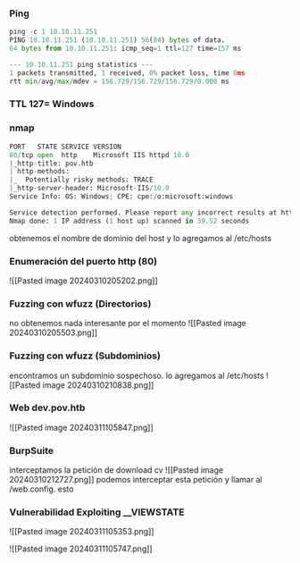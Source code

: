 ### Ping
```python
ping -c 1 10.10.11.251
PING 10.10.11.251 (10.10.11.251) 56(84) bytes of data.
64 bytes from 10.10.11.251: icmp_seq=1 ttl=127 time=157 ms

--- 10.10.11.251 ping statistics ---
1 packets transmitted, 1 received, 0% packet loss, time 0ms
rtt min/avg/max/mdev = 156.729/156.729/156.729/0.000 ms
```

### TTL 127= Windows
### nmap
```python
PORT   STATE SERVICE VERSION
80/tcp open  http    Microsoft IIS httpd 10.0
|_http-title: pov.htb
| http-methods: 
|_  Potentially risky methods: TRACE
|_http-server-header: Microsoft-IIS/10.0
Service Info: OS: Windows; CPE: cpe:/o:microsoft:windows

Service detection performed. Please report any incorrect results at https://nmap.org/submit/ .
Nmap done: 1 IP address (1 host up) scanned in 39.52 seconds
```
obtenemos el nombre de dominio del host y lo agregamos al /etc/hosts

### Enumeración del puerto http (80)

![[Pasted image 20240310205202.png]]

### Fuzzing con wfuzz (Directorios)
no obtenemos nada interesante por el momento
![[Pasted image 20240310205503.png]]

### Fuzzing con wfuzz (Subdominios)
encontramos un subdominio sospechoso. lo agregamos al /etc/hosts
![[Pasted image 20240310210838.png]]

### Web dev.pov.htb

![[Pasted image 20240311105847.png]]

### BurpSuite
interceptamos la petición de download cv
![[Pasted image 20240310212727.png]]
podemos interceptar esta petición y llamar al /web.config. esto  

### Vulnerabilidad Exploiting __VIEWSTATE
![[Pasted image 20240311105353.png]]


![[Pasted image 20240311105747.png]]